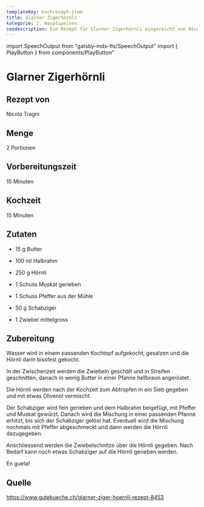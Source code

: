 ```yaml
---
templateKey: kochrezept-item
title: Glarner Zigerhörnli
kategorie: 2. Hauptspeisen
seodescription: Ein Rezept für Glarner Zigerhörnli eingereicht von Nicola Tragni
---
```

import SpeechOutput from "gatsby-mdx-tts/SpeechOutput"
import { PlayButton } from components/PlayButton"

<SpeechOutput id="kochrezept-nicola-tragni" customPlayButton={PlayButton}>

# Glarner Zigerhörnli

## Rezept von

Nicola Tragni

## Menge

2 Portionen

## Vorbereitungszeit

15 Minuten

## Kochzeit

15 Minuten

## Zutaten

* 15 g Butter 
* 100 ml Halbrahm 

* 250 g Hörnli 
* 1 Schuss Muskat gerieben 
* 1 Schuss Pfeffer aus der Mühle 
* 50 g Schabziger 
* 1 Zwiebel mittelgross 

## Zubereitung

Wasser wird in einem passenden Kochtopf aufgekocht, gesalzen und die Hörnli darin bissfest gekocht. 

In der Zwischenzeit werden die Zwiebeln geschält und in Streifen geschnitten, danach in wenig Butter in einer Pfanne hellbraun angeröstet. 

Die Hörnli werden nach der Kochzeit zum Abtropfen in ein Sieb gegeben und mit etwas Olivenöl vermischt. 

Der Schabziger wird fein gerieben und dem Halbrahm beigefügt, mit Pfeffer und Muskat gewürzt. Danach wird die Mischung in einer passenden Pfanne erhitzt, bis sich der Schabziger gelöst hat. Eventuell wird die Mischung nochmals mit Pfeffer abgeschmeckt und dann werden die Hörnli dazugegeben. 

Anschliessend werden die Zwiebelschnitze über die Hörnli gegeben. Nach Bedarf kann noch etwas Schabziger auf die Hörnli gerieben werden. 

En gueta! 

## Quelle

<https://www.gutekueche.ch/glarner-ziger-hoernli-rezept-8453>
</SpeechOutput>